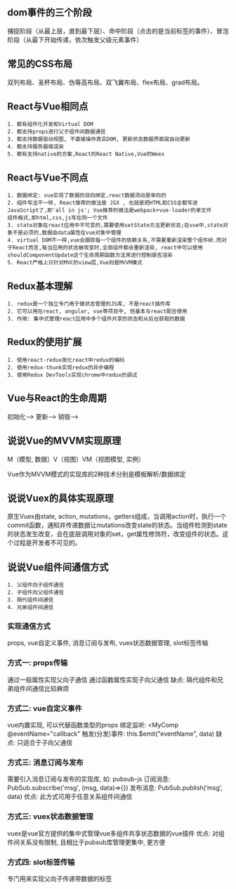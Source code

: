 ## dom事件的三个阶段

捕捉阶段（从最上层，直到最下层）、命中阶段（点击的是当前标签的事件）、冒泡阶段（从最下开始传递，依次触发父级元素事件）

## 常见的CSS布局

双列布局、圣杯布局、伪等高布局、双飞翼布局、flex布局、grad布局。

## React与Vue相同点

    1. 都有组件化开发和Virtual DOM
    2. 都支持props进行父子组件间数据通信
    3. 都支持数据驱动视图, 不直接操作真实DOM, 更新状态数据界面就自动更新
    4. 都支持服务器端渲染
    5. 都有支持native的方案,React的React Native,Vue的Weex

## React与Vue不同点
    1. 数据绑定: vue实现了数据的双向绑定,react数据流动是单向的
    2. 组件写法不一样, React推荐的做法是 JSX , 也就是把HTML和CSS全都写进JavaScript了,即'all in js'; Vue推荐的做法是webpack+vue-loader的单文件    组件格式,即html,css,js写在同一个文件
    3. state对象在react应用中不可变的,需要使用setState方法更新状态;在vue中,state对象不是必须的,数据由data属性在vue对象中管理
    4. virtual DOM不一样,vue会跟踪每一个组件的依赖关系,不需要重新渲染整个组件树.而对于React而言,每当应用的状态被改变时,全部组件都会重新渲染, react中可以使用shouldComponentUpdate这个生命周期函数方法来进行控制是否渲染
    5. React严格上只针对MVC的view层,Vue则是MVVM模式

## Redux基本理解
    1. redux是一个独立专门用于做状态管理的JS库, 不是react插件库
    2. 它可以用在react, angular, vue等项目中, 但基本与react配合使用
    3. 作用: 集中式管理react应用中多个组件共享的状态和从后台获取的数据

## Redux的使用扩展
    1. 使用react-redux简化react中redux的编码
    2. 使用redux-thunk实现redux的异步编程
    3. 使用Redux DevTools实现chrome中redux的调试

## Vue与React的生命周期
初始化--> 更新--> 销毁-->


## 说说Vue的MVVM实现原理
M（模型, 数据）V（视图）VM（视图模型, 实例）

Vue作为MVVM模式的实现库的2种技术分别是模板解析/数据绑定



## 说说Vuex的具体实现原理

原生Vuex由state, action, mutations，getters组成，当调用action时，执行一个commit函数，通知并传递数据让mutations改变state的状态。当组件检测到state的状态发生改变，会在底层调用对象的set，get属性修饰符，改变组件的状态。这个过程是开发者不可见的。



## 说说Vue组件间通信方式

    1. 父组件向子组件通信
    2. 子组件向父组件通信
    3. 隔代组件间通信
    4. 兄弟组件间通信

### 实现通信方式
props, vue自定义事件, 消息订阅与发布, vuex状态数据管理, slot标签传输

### 方式一: props传输
通过一般属性实现父向子通信
通过函数属性实现子向父通信
缺点: 隔代组件和兄弟组件间通信比较麻烦

### 方式二: vue自定义事件
vue内置实现, 可以代替函数类型的props
绑定监听: <MyComp @eventName="callback"
触发(分发)事件: this.$emit("eventName", data)
缺点: 只适合于子向父通信

### 方式三: 消息订阅与发布
需要引入消息订阅与发布的实现库, 如: pubsub-js
订阅消息: PubSub.subscribe('msg', (msg, data)=>{})
发布消息: PubSub.publish(‘msg’, data)
优点: 此方式可用于任意关系组件间通信

### 方式三: vuex状态数据管理
vuex是vue官方提供的集中式管理vue多组件共享状态数据的vue插件
优点: 对组件间关系没有限制, 且相比于pubsub库管理更集中, 更方便

### 方式四: slot标签传输
专门用来实现父向子传递带数据的标签